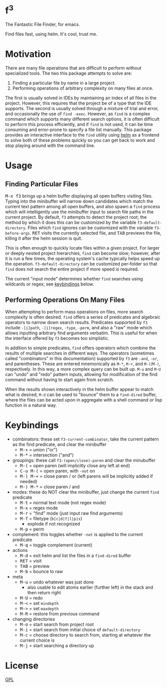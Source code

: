 f<sup>3</sup>
=============

The Fantastic File Finder, for emacs.

Find files fast, using helm. It's cool, trust me.

# Motivation

There are many file operations that are difficult to perform without specialized tools. The two this package attempts to solve are:

1. Finding a particular file by name in a large project.
2. Performing operations of arbitrary complexity on many files at once.

The first is usually solved in IDEs by maintaining an index of all files in the project. However, this requires that the project be of a type that the IDE supports. The second is usually solved through a mixture of trial and error, and occasionally the use of `find -exec`. However, as `find` is a complex command which supports many different search options, it is often difficult to perform this process efficiently, and if `find` is not used, it can be time consuming and error-prone to specify a file list manually. This package provides an interactive interface to the `find` utility using [helm](https://github.com/emacs-helm/helm) as a frontend to solve both of these problems quickly so you can get back to work and stop playing around with the command line.

# Usage

## Finding Particular Files

<kbd>M-x f3</kbd> brings up a helm buffer displaying all open buffers visiting files. Typing into the minibuffer will narrow down candidates which match the current text pattern among all open buffers, and also spawn a `find` process which will intelligently use the minibuffer input to search file paths in the current project. By default, `f3` attempts to detect the project root; the method by which it does this can be customized by the variable `f3-default-directory`. Files which `find` ignores can be customized with the variable `f3-before-args`. <kbd>RET</kbd> visits the currently selected file, and <kbd>TAB</kbd> previews the file, killing it after the helm session is quit.

This is often enough to quickly locate files within a given project. For larger or deeply nested project hierarchies, `find` can become slow; however, after it is run a few times, the operating system's cache typically helps speed up the operation. `f3-default-directory` can be customized per-folder so that `find` does not search the entire project if more speed is required.

The current "input mode" determines whether `find` searches using wildcards or regex; see [keybindings](#keybindings) below.

## Performing Operations On Many Files

When attempting to perform mass operations on files, more search complexity is often desired. `find` offers a series of predicates and algebraic operators to narrow down search results. Predicates supported by `f3` include `-[i]path`, `-[i]regex`, `-type`, `-perm`, and also a "raw" mode which allows inputting arbitrary find arguments verbatim. This is useful for when the interface offered by `f3` becomes too simplistic.

In addition to simple predicates, `find` offers operators which combine the results of multiple searches in different ways. The operators (sometimes called "combinators" in this documentation) supported by `f3` are `-and`, `-or`, and parentheses. These are entered mnemonically as `M-*`, `M-+`, and `M-(`/`M-)`, respectively. In this way, a more complex query can be built up. `M-u` and `M-U` can "undo" and "redo" pattern inputs, allowing for modification of the find command without having to start again from scratch.

When the results shown interactively in the helm buffer appear to match what is desired, `M-d` can be used to "bounce" them to a `find-dired` buffer, where the files can be acted upon in aggregate with a shell command or lisp function in a natural way.

# Keybindings

- combinators: these set `f3-current-combinator`, take the current pattern as the find predicate, and clear the minibuffer
    - <kbd>M-+</kbd> = union ("or")
    - <kbd>M-*</kbd> = intersection ("and")
- groupings: these call `f3-(open/close)-paren` and clear the minubuffer
    - <kbd>M-(</kbd> = open paren (will implicitly close any left at end)
    - <kbd>C-u M-(</kbd> = open paren, with `-not` on
    - <kbd>M-) M-+</kbd> = close paren / or (left parens will be implicitly added if needed)
    - <kbd>M-) M-*</kbd> = close paren / and
- modes: these do NOT clear the minibuffer, just change the current `find` predicate
    - <kbd>M-t</kbd> = normal text mode (not regex mode)
    - <kbd>M-x</kbd> = regex mode
    - <kbd>M-r</kbd> = "find" mode (just input raw find arguments)
    - <kbd>M-f</kbd> = filetype (`b|c|d|f|l|p|s`)
        - explode if not recognized
    - <kbd>M-p</kbd> = perm
- complement: this toggles whether `-not` is applied to the current predicate
    - <kbd>M-q</kbd> = toggle complement (current)
- actions
    - <kbd>M-d</kbd> = exit helm and list the files in a `find-dired` buffer
    - <kbd>RET</kbd> = visit
    - <kbd>TAB</kbd> = preview
    - <kbd>M-b</kbd> = bounce to raw
- meta
    - <kbd>M-u</kbd> = undo whatever was just done
        - also usable to edit atoms earlier (further left) in the stack and then return right
    - <kbd>M-U</kbd> = redo
    - <kbd>M-<</kbd> = set `mindepth`
    - <kbd>M-></kbd> = set `maxdepth`
    - <kbd>M-R</kbd> = restore from previous command
- changing directories
    - <kbd>M-o</kbd> = start search from project root
    - <kbd>M-i</kbd> = start search from initial choice of `default-directory`
    - <kbd>M-c</kbd> = choose directory to search from, starting at whatever the current choice is
    - <kbd>M-j</kbd> = start searching a directory up

# License

[GPL](GPL.md)
